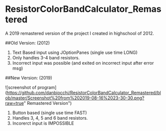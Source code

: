 # ResistorColorBandCalculator_Remastered
A 2019 remastered version of the project I created in highschool of 2012.

##Old Version: (2012)
1. Text Based input using JOptionPanes (single use time LONG)
2. Only handles 3-4 band resistors.
3. Incorrect input was possible (and exited on incorrect input after error msg)


##New Version: (2019)

![screenshot of program] (https://github.com/danbiocchi/ResistorColorBandCalculator_Remastered/blob/master/Screenshot%20from%202019-08-16%2023-30-30.png?raw=true" Remastered Version")

1. Button based (single use time FAST)
2. Handles 3, 4, 5 and 6 band resistors.
3. Incorerct input is IMPOSSIBLE
